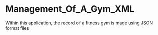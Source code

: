 # Management_Of_A_Gym_XML
 Within this application, the record of a fitness gym is made using JSON format files
